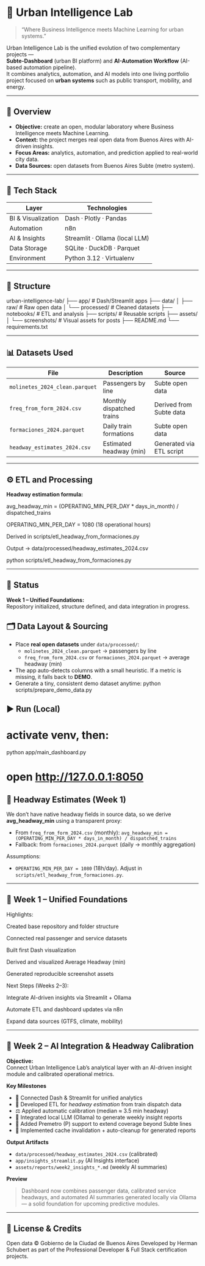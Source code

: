 # 🧠 Urban Intelligence Lab

> “Where Business Intelligence meets Machine Learning for urban systems.”

Urban Intelligence Lab is the unified evolution of two complementary projects —  
**Subte-Dashboard** (urban BI platform) and **AI-Automation Workflow** (AI-based automation pipeline).  
It combines analytics, automation, and AI models into one living portfolio project focused on **urban systems** such as public transport, mobility, and energy.

---

## 🌆 Overview

- **Objective:** create an open, modular laboratory where Business Intelligence meets Machine Learning.  
- **Context:** the project merges real open data from Buenos Aires with AI-driven insights.  
- **Focus Areas:** analytics, automation, and prediction applied to real-world city data.  
- **Data Sources:** open datasets from Buenos Aires Subte (metro system).

---

## 🧱 Tech Stack

| Layer | Technologies |
|-------|---------------|
| BI & Visualization | Dash · Plotly · Pandas |
| Automation | n8n |
| AI & Insights | Streamlit · Ollama (local LLM) |
| Data Storage | SQLite · DuckDB · Parquet |
| Environment | Python 3.12 · Virtualenv |

---

## 📁 Structure

urban-intelligence-lab/
├── app/ # Dash/Streamlit apps
├── data/
│ ├── raw/ # Raw open data
│ └── processed/ # Cleaned datasets
├── notebooks/ # ETL and analysis
├── scripts/ # Reusable scripts
├── assets/
│ └── screenshots/ # Visual assets for posts
├── README.md
└── requirements.txt

---

## 📊 Datasets Used

| File | Description | Source |
|------|--------------|--------|
| `molinetes_2024_clean.parquet` | Passengers by line | Subte open data |
| `freq_from_form_2024.csv` | Monthly dispatched trains | Derived from Subte data |
| `formaciones_2024.parquet` | Daily train formations | Subte open data |
| `headway_estimates_2024.csv` | Estimated headway (min) | Generated via ETL script |

---

## ⚙️ ETL and Processing

**Headway estimation formula:**

avg_headway_min = (OPERATING_MIN_PER_DAY * days_in_month) / dispatched_trains

OPERATING_MIN_PER_DAY = 1080 (18 operational hours)

Derived in scripts/etl_headway_from_formaciones.py

Output → data/processed/headway_estimates_2024.csv

python scripts/etl_headway_from_formaciones.py

---

## 🚀 Status

**Week 1 – Unified Foundations:**  
Repository initialized, structure defined, and data integration in progress.


## 🗂 Data Layout & Sourcing

- Place **real open datasets** under `data/processed/`:
  - `molinetes_2024_clean.parquet` → passengers by line
  - `freq_from_form_2024.csv` or `formaciones_2024.parquet` → average headway (min)
- The app auto-detects columns with a small heuristic. If a metric is missing, it falls back to **DEMO**.
- Generate a tiny, consistent demo dataset anytime:
  python scripts/prepare_demo_data.py

## ▶️ Run (Local)

# activate venv, then:
python app/main_dashboard.py
# open http://127.0.0.1:8050

## 🧪 Headway Estimates (Week 1)

We don’t have native headway fields in source data, so we derive **avg_headway_min** using a transparent proxy:

- From `freq_from_form_2024.csv` (monthly): `avg_headway_min = (OPERATING_MIN_PER_DAY * days_in_month) / dispatched_trains`
- Fallback: from `formaciones_2024.parquet` (daily → monthly aggregation)

Assumptions:
- `OPERATING_MIN_PER_DAY = 1080` (18h/day). Adjust in `scripts/etl_headway_from_formaciones.py`.

---

## 🚀 Week 1 – Unified Foundations

Highlights:

Created base repository and folder structure

Connected real passenger and service datasets

Built first Dash visualization

Derived and visualized Average Headway (min)

Generated reproducible screenshot assets

Next Steps (Weeks 2–3):

Integrate AI-driven insights via Streamlit + Ollama

Automate ETL and dashboard updates via n8n

Expand data sources (GTFS, climate, mobility)

---

## 🧠 Week 2 – AI Integration & Headway Calibration

**Objective:**  
Connect Urban Intelligence Lab’s analytical layer with an AI-driven insight module and calibrated operational metrics.

**Key Milestones**
- 🔗 Connected Dash & Streamlit for unified analytics  
- 🧮 Developed ETL for *headway estimation* from train dispatch data  
- ⚖️ Applied automatic calibration (median ≈ 3.5 min headway)  
- 🧠 Integrated local LLM (Ollama) to generate weekly insight reports  
- 🚉 Added Premetro (P) support to extend coverage beyond Subte lines  
- 🧹 Implemented cache invalidation + auto-cleanup for generated reports  

**Output Artifacts**
- `data/processed/headway_estimates_2024.csv` (calibrated)
- `app/insights_streamlit.py` (AI Insights interface)
- `assets/reports/week2_insights_*.md` (weekly AI summaries)

**Preview**
> Dashboard now combines passenger data, calibrated service headways, and automated AI summaries generated locally via Ollama — a solid foundation for upcoming predictive modules.

---

## 🧩 License & Credits

Open data © Gobierno de la Ciudad de Buenos Aires
Developed by Herman Schubert as part of the Professional Developer & Full Stack certification projects.
